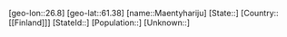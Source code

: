 ﻿---
location: [61.38,26.8]
type: City
tags:
- geo/City


SpocWebEntityId: 32691
isDeleted: false
confidential: public

---
[geo-lon::26.8]
[geo-lat::61.38]
[name::Maentyhariju]
[State::]
[Country::[[Finland]]]
[StateId::]
[Population::]
[Unknown::]

